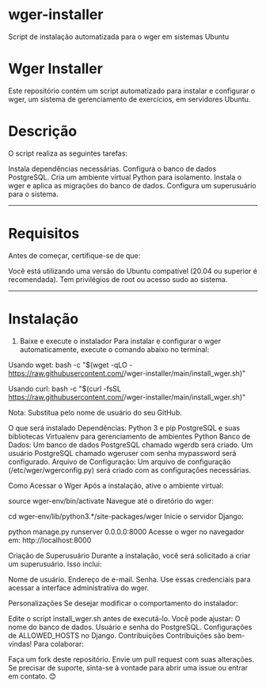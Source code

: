# wger-installer
Script de instalação automatizada para o wger em sistemas Ubuntu

# Wger Installer
Este repositório contém um script automatizado para instalar e configurar o wger, um sistema de gerenciamento de exercícios, em servidores Ubuntu.

# Descrição
O script realiza as seguintes tarefas:

Instala dependências necessárias.
Configura o banco de dados PostgreSQL.
Cria um ambiente virtual Python para isolamento.
Instala o wger e aplica as migrações do banco de dados.
Configura um superusuário para o sistema.
___________________________________________________________________________________________________________________________________________________________________________________________
# Requisitos
Antes de começar, certifique-se de que:

Você está utilizando uma versão do Ubuntu compatível (20.04 ou superior é recomendada).
Tem privilégios de root ou acesso sudo ao sistema.
___________________________________________________________________________________________________________________________________________________________________________________________

# Instalação
1. Baixe e execute o instalador
Para instalar e configurar o wger automaticamente, execute o comando abaixo no terminal:

Usando wget:
bash -c "$(wget -qLO - https://raw.githubusercontent.com/<seu-usuario>/wger-installer/main/install_wger.sh)"

Usando curl:
bash -c "$(curl -fsSL https://raw.githubusercontent.com/<seu-usuario>/wger-installer/main/install_wger.sh)"

Nota: Substitua <seu-usuario> pelo nome de usuário do seu GitHub.

O que será instalado
Dependências:
Python 3 e pip
PostgreSQL e suas bibliotecas
Virtualenv para gerenciamento de ambientes Python
Banco de Dados:
Um banco de dados PostgreSQL chamado wgerdb será criado.
Um usuário PostgreSQL chamado wgeruser com senha mypassword será configurado.
Arquivo de Configuração:
Um arquivo de configuração (/etc/wger/wgerconfig.py) será criado com as configurações necessárias.

Como Acessar o Wger
Após a instalação, ative o ambiente virtual:

source wger-env/bin/activate
Navegue até o diretório do wger:

cd wger-env/lib/python3.*/site-packages/wger
Inicie o servidor Django:

python manage.py runserver 0.0.0.0:8000
Acesse o wger no navegador em:
http://localhost:8000

Criação de Superusuário
Durante a instalação, você será solicitado a criar um superusuário. Isso inclui:

Nome de usuário.
Endereço de e-mail.
Senha.
Use essas credenciais para acessar a interface administrativa do wger.

Personalizações
Se desejar modificar o comportamento do instalador:

Edite o script install_wger.sh antes de executá-lo.
Você pode ajustar:
O nome do banco de dados.
Usuário e senha do PostgreSQL.
Configurações de ALLOWED_HOSTS no Django.
Contribuições
Contribuições são bem-vindas! Para colaborar:

Faça um fork deste repositório.
Envie um pull request com suas alterações.
Se precisar de suporte, sinta-se à vontade para abrir uma issue ou entrar em contato. 😊

